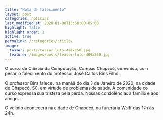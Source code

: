 ```yaml
---
title: "Nota de falecimento"
layout: post
categories: noticias
last_modified_at: 2020-01-08T10:50:00-05:00
highlight: false
highlight_order: 1
active: true
permalink: /:categories/:title/
image:
  teaser: posts/teaser-luto-400x250.jpg
  feature: /images/posts/teaser-luto-400x250.jpg
---
```


O curso de Ciência da Computação, Campus Chapecó, comunica, com pesar, o falecimento do professor José Carlos Bins Filho.

O professor Bins faleceu na manhã do dia 8 de Janeiro de 2020, na cidade de Chapecó, SC, em virtude de problemas de saúde. A comunidade do curso expressa sua tristeza pela perda. Nossas condolências à família e aos amigos.

O velório acontecerá na cidade de Chapecó, na funerária Wolff das 17h às 24h. 
